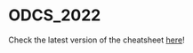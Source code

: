# ODCS_2022
Check the latest version of the cheatsheet [here](https://github.com/Buba98/ODCS_2022/blob/build/odcs_cheatsheet.pdf)!
